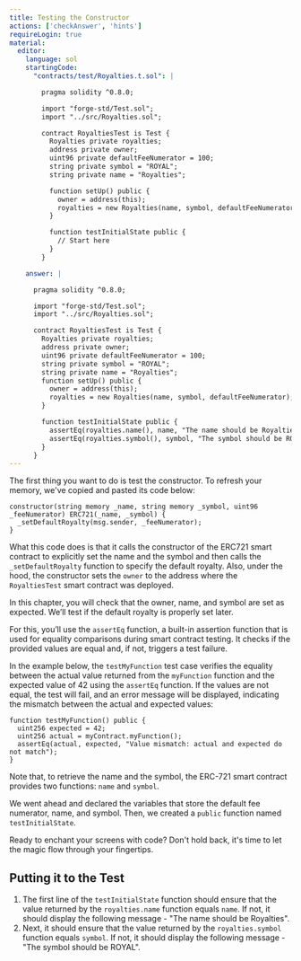 ```yaml
---
title: Testing the Constructor
actions: ['checkAnswer', 'hints']
requireLogin: true
material:
  editor:
    language: sol
    startingCode:
      "contracts/test/Royalties.t.sol": |

        pragma solidity ^0.8.0;

        import "forge-std/Test.sol";
        import "../src/Royalties.sol";

        contract RoyaltiesTest is Test {
          Royalties private royalties;
          address private owner;
          uint96 private defaultFeeNumerator = 100;
          string private symbol = "ROYAL";
          string private name = "Royalties";

          function setUp() public {
            owner = address(this);
            royalties = new Royalties(name, symbol, defaultFeeNumerator);
          }

          function testInitialState public {
            // Start here
          }
        }

    answer: |

      pragma solidity ^0.8.0;

      import "forge-std/Test.sol";
      import "../src/Royalties.sol";

      contract RoyaltiesTest is Test {
        Royalties private royalties;
        address private owner;
        uint96 private defaultFeeNumerator = 100;
        string private symbol = "ROYAL";
        string private name = "Royalties";
        function setUp() public {
          owner = address(this);
          royalties = new Royalties(name, symbol, defaultFeeNumerator);
        }

        function testInitialState public {
          assertEq(royalties.name(), name, "The name should be Royalties");
          assertEq(royalties.symbol(), symbol, "The symbol should be ROYAL");
        }
      }
---
```


The first thing you want to do is test the constructor. To refresh your memory, we've copied and pasted its code below:

```sol
constructor(string memory _name, string memory _symbol, uint96 _feeNumerator) ERC721(_name, _symbol) {
  _setDefaultRoyalty(msg.sender, _feeNumerator);
}
```

What this code does is that it calls the constructor of the ERC721 smart contract to explicitly set the name and the symbol and then calls the `_setDefaultRoyalty` function to specify the default royalty. Also, under the hood, the constructor sets the `owner` to the address where the `RoyaltiesTest` smart contract was deployed.

In this chapter, you will check that the owner, name, and symbol are set as expected. We’ll test if the default royalty is properly set later.

For this, you’ll use the `assertEq` function, a built-in assertion function that is used for equality comparisons during smart contract testing. It checks if the provided values are equal and, if not, triggers a test failure.

In the example below, the `testMyFunction` test case verifies the equality between the actual value returned from the `myFunction` function and the expected value of 42 using the `assertEq` function. If the values are not equal, the test will fail, and an error message will be displayed, indicating the mismatch between the actual and expected values:

```sol
function testMyFunction() public {
  uint256 expected = 42;
  uint256 actual = myContract.myFunction();
  assertEq(actual, expected, "Value mismatch: actual and expected do not match");
}
```

Note that, to retrieve the name and the symbol, the ERC-721 smart contract provides two functions: `name` and `symbol`.

We went ahead and declared the variables that store the default fee numerator, name, and symbol. Then, we created a `public` function named `testInitialState`.

Ready to enchant your screens with code? Don't hold back, it's time to let the magic flow through your fingertips.

## Putting it to the Test

1. The first line of the `testInitialState` function should ensure that the value returned by the `royalties.name` function equals `name`. If not, it should display the following message - "The name should be Royalties".
1. Next, it should ensure that the value returned by the `royalties.symbol` function equals `symbol`. If not, it should display the following message - "The symbol should be ROYAL".


